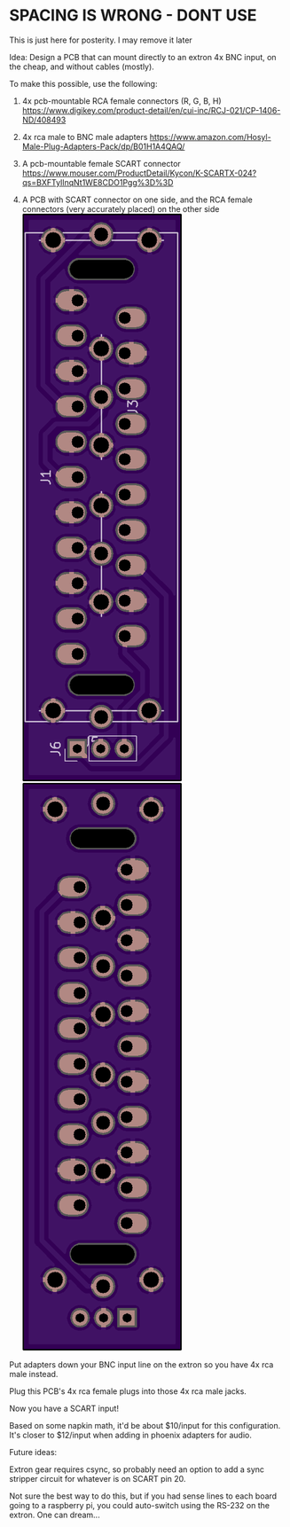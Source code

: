 SPACING IS WRONG - DONT USE
===========================

This is just here for posterity. I may remove it later


Idea: Design a PCB that can mount directly to an extron 4x BNC input, on the cheap, and without cables (mostly).

To make this possible, use the following:

1) 4x pcb-mountable RCA female connectors (R, G, B, H)  
https://www.digikey.com/product-detail/en/cui-inc/RCJ-021/CP-1406-ND/408493

2) 4x rca male to BNC male adapters
https://www.amazon.com/Hosyl-Male-Plug-Adapters-Pack/dp/B01H1A4QAQ/

3) A pcb-mountable female SCART connector
https://www.mouser.com/ProductDetail/Kycon/K-SCARTX-024?qs=BXFTyIlnqNt1WE8CDO1Pgg%3D%3D

4) A PCB with SCART connector on one side, and the RCA female connectors (very accurately placed) on the other side
![Front Render](renders/front.png)
![Back Render](renders/back.png)

Put adapters down your BNC input line on the extron so you have 4x rca male instead. 

Plug this PCB's 4x rca female plugs into those 4x rca male jacks.

Now you have a SCART input!

Based on some napkin math, it'd be about $10/input for this configuration. It's closer to $12/input when adding in phoenix adapters for audio.

Future ideas:

Extron gear requires csync, so probably need an option to add a sync stripper circuit for whatever is on SCART pin 20.

Not sure the best way to do this, but if you had sense lines to each board going to a raspberry pi, you could auto-switch using the RS-232 on the extron. One can dream...

